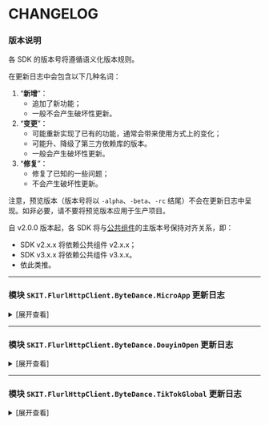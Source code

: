 ﻿# CHANGELOG

### 版本说明

各 SDK 的版本号将遵循语义化版本规则。

在更新日志中会包含以下几种名词：

1.  “**新增**”：
    -   追加了新功能；
    -   一般不会产生破坏性更新。
2.  “**变更**”：
    -   可能重新实现了已有的功能，通常会带来使用方式上的变化；
    -   可能升、降级了第三方依赖库的版本。
    -   一般会产生破坏性更新。
3.  “**修复**”：
    -   修复了已知的一些问题；
    -   不会产生破坏性更新。

注意，预览版本（版本号将以 `-alpha`、`-beta`、`-rc` 结尾）不会在更新日志中呈现。如非必要，请不要将预览版本应用于生产项目。

自 v2.0.0 版本起，各 SDK 将与[公共组件](https://www.nuget.org/packages/SKIT.FlurlHttpClient.Common)的主版本号保持对齐关系，即：

-   SDK v2.x.x 将依赖公共组件 v2.x.x；
-   SDK v3.x.x 将依赖公共组件 v3.x.x。
-   依此类推。

---

### 模块 `SKIT.FlurlHttpClient.ByteDance.MicroApp` 更新日志

<details>

<summary>[展开查看]</summary>

-   Release 2.1.0

    -   **新增**：新增服务商平台代开发小程序获取模板小程序列表、提审代码、删除订单、获取官方客服链接等接口。

    -   **新增**：新增小程序挂载、分发、引导关注抖音号、数据分析等相关接口。

    -   **变更**：标记获取粉丝列表、获取关注列表接口为已废弃。

-   Release 2.0.0

    -   **变更**：升级公共组件至 v2.6.0。

-   Release 1.4.0

    -   **新增**：新增 UrlLink 分享相关接口。

    -   **新增**：新增获取官方平台客服链接接口。

    -   **新增**：新增获取评价数据接口。

    -   **新增**：新增小程序推广计划短视频任务相关接口。

    -   **变更**：标记 v1 版授权登录接口为已废弃。

-   Release 1.3.0

    -   **新增**：新增担保支付进件、退分账、提现相关接口。

    -   **新增**：随官方更新担保支付接口获取页面链接相关接口。

-   Release 1.2.0

    -   **新增**：新增独立的小游戏接入点。

    -   **变更**：重命名部分接口模型，将路由中的版本号信息后置。

-   Release 1.1.0

    -   **新增**：新增小程序任务后台任务上传接口。

    -   **新增**：新增课程库资质管理相关接口。

    -   **新增**：新增 v2 版授权登录接口。

    -   **新增**：随官方更新担保支付相关接口模型。

    -   **变更**：升级公共组件至 v2.5.0。

    -   **变更**：统一接口响应模型中关于错误代码的字段。

-   Release 1.0.0

    -   首次发布。

</details>

---

### 模块 `SKIT.FlurlHttpClient.ByteDance.DouyinOpen` 更新日志

<details>

<summary>[展开查看]</summary>

-   Release 2.0.1

    -   **修复**：修复刷新接口调用凭证接口模型定义错误。

-   Release 2.0.0

    -   **变更**：升级公共组件至 v2.6.0。

-   Release 1.4.0

    -   **新增**：新增部分生活服务开放能力抖音生活服务相关接口。

    -   **新增**：新增抖音生活服务开放能力会员相关 Webhook 事件模型。

    -   **修复**：修复 `TikTokClientResponseExtra` 类型的拼写错误。

-   Release 1.3.0

    -   **新增**：随官方更新抖音视频相关接口模型。

    -   **新增**：随官方更新评论回复 Webhook 事件模型。

    -   **变更**：移除部分已废弃接口。

-   Release 1.2.0

    -   **新增**：新增服务市场开放能力相关接口。

    -   **新增**：新增生活服务开放能力 CPS 佣金相关接口。

    -   **新增**：新增生活服务开放能力抖音生活服务门店查询、团购核销、团购对账、会员接入、订单查询相关接口。

    -   **变更**：调整 `TikTokClientOptions.Endpoints` 的默认值。

-   Release 1.1.0

    -   **新增**：新增生活服务开放能力商品库接入相关接口。

    -   **新增**：新增生活服务开放能力交易系统接入相关接口。

    -   **变更**：升级公共组件至 v2.5.0。

-   Release 1.0.0

    -   首次发布。

</details>

---

### 模块 `SKIT.FlurlHttpClient.ByteDance.TikTokGlobal` 更新日志

<details>

<summary>[展开查看]</summary>

-   Release 2.0.0

    -   首次发布。

</details>
